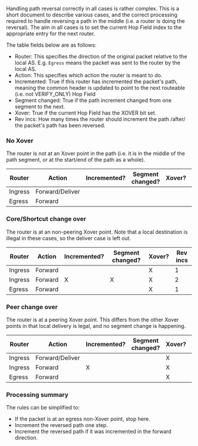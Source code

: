 Handling path reversal correctly in all cases is rather complex. This is a
short document to describe various cases, and the correct processing required
to handle reversing a path in the middle (i.e. a router is doing the reversal).
The aim in all cases is to set the current Hop Field index to the appropriate
entry for the next router.

The table fields below are as follows:
- Router: This specifies the direction of the original packet relative to the
  local AS. E.g. `Egress` means the packet was sent to the router by the local
  AS.
- Action: This specifies which action the router is meant to do.
- Incremented: True if this router has incremented the packet's path, meaning
  the common header is updated to point to the next routeable (i.e. not
  VERIFY_ONLY) Hop Field
- Segment changed: True if the path increment changed from one segment to the
  next.
- Xover: True if the current Hop Field has the XOVER bit set.
- Rev incs: How many times the router should increment the path /after/ the
  packet's path has been reversed.

### No Xover

The router is not at an Xover point in the path (i.e. it is in the middle of
the path segment, or at the start/end of the path as a whole).

| Router  | Action          | Incremented? | Segment changed? | Xover? | Rev incs |
|---------|-----------------|--------------|------------------|--------|----------|
| Ingress | Forward/Deliver |              |                  |        | 1        |
| Egress  | Forward         |              |                  |        | 0        |

### Core/Shortcut change over

The router is at an non-peering Xover point. Note that a local destination is
illegal in these cases, so the deliver case is left out.

| Router  | Action          | Incremented? | Segment changed? | Xover? | Rev incs |
|---------|-----------------|--------------|------------------|--------|----------|
| Ingress | Forward         |              |                  | X      | 1        |
| Ingress | Forward         | X            | X                | X      | 2        |
| Egress  | Forward         |              |                  | X      | 1        |

### Peer change over
The router is at a peering Xover point. This differs from the other Xover
points in that local delivery is legal, and no segment change is happening.

| Router  | Action          | Incremented? | Segment changed? | Xover? | Rev incs |
|---------|-----------------|--------------|------------------|--------|----------|
| Ingress | Forward/Deliver |              |                  | X      | 1        |
| Ingress | Forward         | X            |                  | X      | 2        |
| Egress  | Forward         |              |                  | X      | 1        |

### Processing summary

The rules can be simplified to:
- If the packet is at an egress non-Xover point, stop here.
- Increment the reversed path one step.
- Increment the reversed path if it was incremented in the forward direction.
